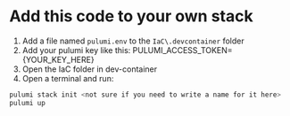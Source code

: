 
# Add this code to your own stack

1. Add a file named `pulumi.env` to the `IaC\.devcontainer` folder
2. Add your pulumi key like this: PULUMI_ACCESS_TOKEN={YOUR_KEY_HERE}
3. Open the IaC folder in dev-container
4. Open a terminal and run:

``` bash
pulumi stack init <not sure if you need to write a name for it here>
pulumi up
```

